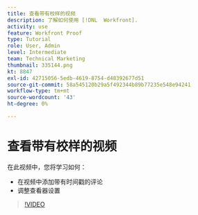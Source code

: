 ```yaml
---
title: 查看带有校样的视频
description: 了解如何使用 [!DNL  Workfront].
activity: use
feature: Workfront Proof
type: Tutorial
role: User, Admin
level: Intermediate
team: Technical Marketing
thumbnail: 335144.png
kt: 8847
exl-id: 42715056-5edb-4619-8754-d48392677d51
source-git-commit: 58a545120b29a5f492344b89b77235e548e94241
workflow-type: tm+mt
source-wordcount: '43'
ht-degree: 0%

---
```


# 查看带有校样的视频

在此视频中，您将学习如何：

* 在视频中添加带有时间戳的评论
* 调整查看器设置

>[!VIDEO](https://video.tv.adobe.com/v/335144/?quality=12)

<!--
## Learn more
* Review a video proof
-->
